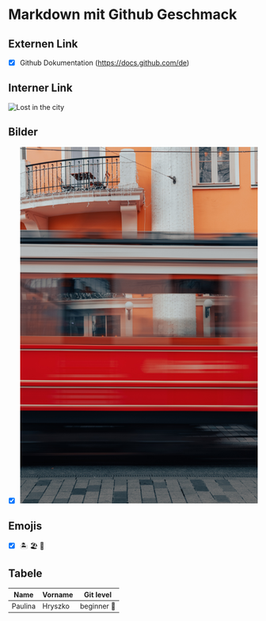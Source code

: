 # Markdown mit Github Geschmack

##  Externen Link
- [x] Github Dokumentation (https://docs.github.com/de)

## Interner Link
   ![Lost in the city](./Images/pexels-ahmed-10768569.jpg")

## Bilder
- [x] ![Lost in the city](Image/pexels-ahmed-10768569.jpg)

## Emojis 
- [x] :desert_island: :beach_umbrella: :face_with_head_bandage:

## Tabele 
|Name|Vorname | Git level|
|----|----|----|
|Paulina |Hryszko| beginner :monocle_face:|
